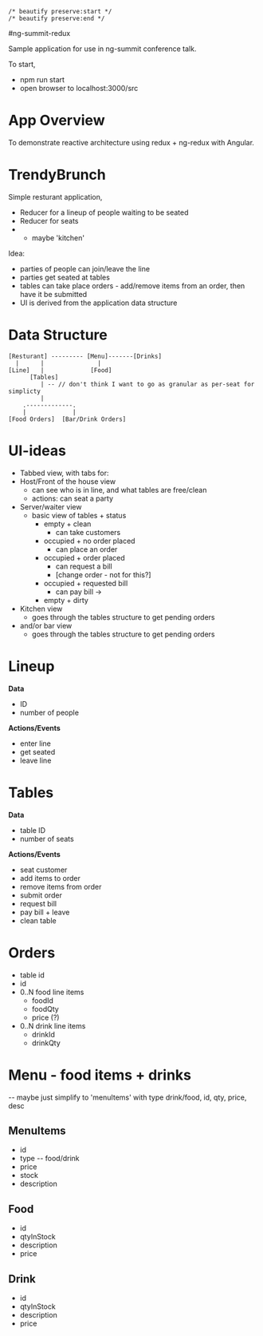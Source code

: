 ```
/* beautify preserve:start */
/* beautify preserve:end */
```
#ng-summit-redux

Sample application for use in ng-summit conference talk.

To start,
* npm run start
* open browser to localhost:3000/src

# App Overview

To demonstrate reactive architecture using redux + ng-redux with Angular.

# TrendyBrunch

Simple resturant application,

* Reducer for a lineup of people waiting to be seated
* Reducer for seats
* + maybe 'kitchen'

Idea:

* parties of people can join/leave the line
* parties get seated at tables
* tables can take place orders - add/remove items from an order, then have it
  be submitted
* UI is derived from the application data structure

# Data Structure

```
[Resturant] --------- [Menu]-------[Drinks]
  |      |               |
[Line]   |             [Food]
      [Tables]
         | -- // don't think I want to go as granular as per-seat for simplicty
         |
    .-------------.
    |             |
[Food Orders]  [Bar/Drink Orders]
```

# UI-ideas

* Tabbed view, with tabs for:
* Host/Front of the house view
  - can see who is in line, and what tables are free/clean
  - actions: can seat a party
* Server/waiter view
  - basic view of tables + status 
    - empty + clean
      - can take customers
    - occupied + no order placed
      - can place an order
    - occupied + order placed
      - can request a bill
      - [change order - not for this?]
    - occupied + requested bill
      - can pay bill -> 
    - empty + dirty
* Kitchen view 
  - goes through the tables structure to get pending orders
* and/or bar view
  - goes through the tables structure to get pending orders

# Lineup

**Data**

* ID
* number of people

**Actions/Events**

* enter line
* get seated
* leave line 

# Tables

**Data**

* table ID
* number of seats

**Actions/Events**

* seat customer
* add items to order
* remove items from order
* submit order 
* request bill
* pay bill + leave
* clean table

# Orders

* table id 
* id
* 0..N food line items
  * foodId
  * foodQty
  * price (?)
* 0..N drink line items
  * drinkId
  * drinkQty

# Menu - food items + drinks
-- maybe just simplify to 'menuItems' with type drink/food, id, qty, price, desc

## MenuItems

* id
* type -- food/drink
* price
* stock
* description


## Food

* id
* qtyInStock
* description
* price

## Drink

* id
* qtyInStock
* description
* price

